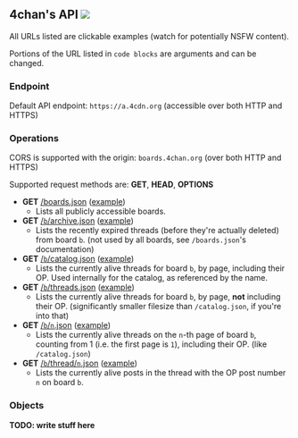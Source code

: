 ## 4chan's API ![](https://r3c0d3x.github.io/chan-apis/priority_shields/4chan.svg)

All URLs listed are clickable examples (watch for potentially NSFW content).

Portions of the URL listed in `code blocks` are arguments and can be changed.

### Endpoint

Default API endpoint: `https://a.4cdn.org` (accessible over both HTTP and HTTPS)

### Operations

CORS is supported with the origin: `boards.4chan.org` (over both HTTP and HTTPS)

Supported request methods are: **GET**, **HEAD**, **OPTIONS**

* **GET** [/boards.json](boards.md) ([example](https://a.4cdn.org/boards.json)) 
  - Lists all publicly accessible boards.
* **GET** [/`b`/archive.json](archive.md) ([example](https://a.4cdn.org/g/archive.json))
  - Lists the recently expired threads (before they're actually deleted) from board `b`. (not used by all boards, see `/boards.json`'s documentation)
* **GET** [/`b`/catalog.json](catalog.md) ([example](https://a.4cdn.org/g/catalog.json))
  - Lists the currently alive threads for board `b`, by page, including their OP. Used internally for the catalog, as referenced by the name.
* **GET** [/`b`/threads.json](threads.md) ([example](https://a.4cdn.org/g/threads.json))
  - Lists the currently alive threads for board `b`, by page, **not** including their OP. (significantly smaller filesize than `/catalog.json`, if you're into that)
* **GET** [/`b`/`n`.json](pagenum.md) ([example](https://a.4cdn.org/g/1.json))
  - Lists the currently alive threads on the `n`-th page of board `b`, counting from 1 (i.e. the first page is `1`), including their OP. (like `/catalog.json`)
* **GET** [/`b`/thread/`n`.json](threadnum.md) ([example](https://a.4cdn.org/g/thread/51971506.json))
  - Lists the currently alive posts in the thread with the OP post number `n` on board `b`.

### Objects

**TODO: write stuff here**